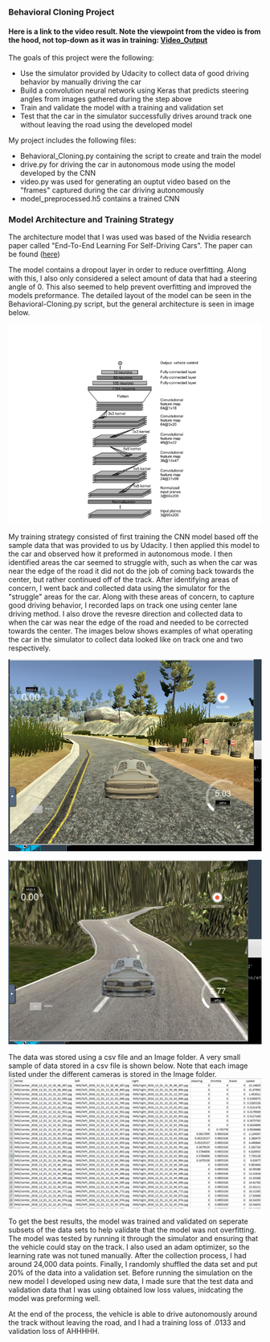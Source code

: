 
[//]: # (Image References)

[image1]: ./Output_Images/Nvidia_Behavioral_Cloning_Architecture.png "Architecture"
[image2]: ./Output_Images/track1.png "Track1"
[image3]: ./Output_Images/track2.png "Track2"
[image4]: ./Output_Images/data_sample.png "Data"


### Behavioral Cloning Project

#### Here is a link to the video result. Note the viewpoint from the video is from the hood, not top-down as it was in training: [Video_Output](./Output_Video/Autonomous_Mode_Result.mp4)

The goals of this project were the following:
* Use the simulator provided by Udacity to collect data of good driving behavior by manually driving the car
* Build a convolution neural network using Keras that predicts steering angles from images gathered during the step above 
* Train and validate the model with a training and validation set
* Test that the car in the simulator successfully drives around track one without leaving the road using the developed model



My project includes the following files:
* Behavioral_Cloning.py containing the script to create and train the model
* drive.py for driving the car in autonomous mode using the model developed by the CNN
* video.py was used for generating an ouptut video based on the "frames" captured during the car driving autonomously
* model_preprocessed.h5 contains a trained CNN 

### Model Architecture and Training Strategy

The architecture model that I was used was based of the Nvidia research paper called "End-To-End Learning For Self-Driving Cars". 
The paper can be found ([here](https://arxiv.org/pdf/1604.07316v1.pdf))

The model contains a dropout layer in order to reduce overfitting. Along with this, I also only considered a select amount of data that had a steering angle of 0. This also seemed to help prevent overfitting and improved the models preformance. The detailed layout of the model can be seen in the Behavioral-Cloning.py script, but the general architecture is seen in image below.

![alt text][image1]


My training strategy consisted of first training the CNN model based off the sample data that was provided to us by Udacity. I then applied this model to the car and observed how it preformed in autonomous mode. I then identified areas the car seemed to struggle with, such as when the car was near the edge of the road it did not do the job of coming back towards the center, but rather continued off of the track. After identifying areas of concern, I went back and collected data using the simulator for the "struggle" areas for the car. Along with these areas of concern, to capture good driving behavior, I recorded laps on track one using center lane driving method. I also drove the revesre direction and collected data to when the car was near the edge of the road and needed to be corrected towards the center.  The images below shows examples of what operating the car in the simulator to collect data looked like on track one and two respectively. 

![alt text][image2]

![alt text][image3]

The data was stored using a csv file and an Image folder. A very small sample of data stored in a csv file is shown below. Note that each image listed under the different cameras is stored in the Image folder.
![alt text][image4]


To get the best results, the model was trained and validated on seperate subsets of the data sets to help validate that the model was not overfitting. The model was tested by running it through the simulator and ensuring that the vehicle could stay on the track. I also used an adam optimizer, so the learning rate was not tuned manually. After the collection process, I had around 24,000 data points. Finally, I randomly shuffled the data set and put 20% of the data into a validation set. Before running the simulation on the new model I developed using new data, I made sure that the test data and validation data that I was using obtained low loss values, inidcating the model was preforming well. 

At the end of the process, the vehicle is able to drive autonomously around the track without leaving the road, and I had a training loss of .0133 and validation loss of AHHHHH.
